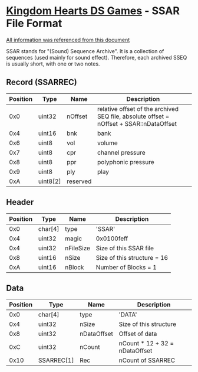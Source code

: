 # [Kingdom Hearts DS Games](../../file-type.md) - SSAR File Format

[All information was referenced from this document](http://www.feshrine.net/hacking/doc/nds-sdat.html)

SSAR stands for "(Sound) Sequence Archive". It is a collection of sequences (used mainly for sound effect). Therefore, each archived SSEQ is usually short, with one or two notes.

## Record (SSARREC)

| Position | Type | Name | Description 
|----------|------|------|------------
| 0x0 | uint32 | nOffset | relative offset of the archived SEQ file, absolute offset = nOffset + SSAR::nDataOffset
| 0x4 | uint16 | bnk | bank
| 0x6 | uint8 | vol | volume
| 0x7 | uint8 | cpr | channel pressure 
| 0x8 | uint8 | ppr | polyphonic pressure
| 0x9 | uint8 | ply | play
| 0xA | uint8[2] | reserved
  
## Header

| Position | Type | Name | Description 
|----------|------|------|------------
| 0x0 | char[4] | type | 'SSAR'
| 0x4 | uint32 | magic | 0x0100feff
| 0x4 | uint32 | nFileSize | Size of this SSAR file
| 0x8 | uint16 | nSize | Size of this structure = 16
| 0xA | uint16 | nBlock | Number of Blocks = 1
  
## Data
| Position | Type | Name | Description 
|----------|------|------|------------
| 0x0 | char[4] | type | 'DATA'
| 0x4 | uint32 | nSize | Size of this structure
| 0x8 | uint32 | nDataOffset | Offset of data
| 0xC | uint32 | nCount | nCount * 12 + 32 = nDataOffset
| 0x10 | SSARREC[1] | Rec | nCount of SSARREC
